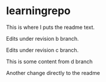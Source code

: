 # learningrepo

This is where I puts the readme text.

Edits under revision b branch.


Edits under revision c branch.

This is some content from d branch

Another change directly to the readme


